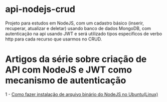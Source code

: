 # api-nodejs-crud
Projeto para estudos em NodeJS, com um cadastro básico (inserir, recuperar, atualizar e deletar) usando banco de dados MongoDB,
com autenticação na api usando JWT e será utilizado tipos especificos de verbo http para cada recurso que usarmos no CRUD.

# Artigos da série sobre criação de API com NodeJS e JWT como mecanismo de autenticação

1 - <a href="https://joaopaulors.wordpress.com/2018/04/04/como-fazer-instalacao-de-arquivo-binario-do-nodejs-no-ubuntulinux/">Como fazer instalação de arquivo binário do NodeJS no Ubuntu(Linux)</a>

